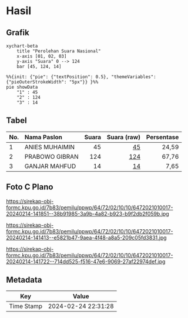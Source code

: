 # Hasil

## Grafik

```mermaid
xychart-beta
    title "Perolehan Suara Nasional"
    x-axis [01, 02, 03]
    y-axis "Suara" 0 --> 124
    bar [45, 124, 14]
```

```mermaid
%%{init: {"pie": {"textPosition": 0.5}, "themeVariables": {"pieOuterStrokeWidth": "5px"}} }%%
pie showData
    "1" : 45
    "2" : 124
    "3" : 14
```

## Tabel

| No. | Nama Paslon    | Suara | Suara (raw) | Persentase |
|:--- |:-------------- | -----:| -----------:| ----------:|
| 1   | ANIES MUHAIMIN | 45    | [45][p-1]   | 24,59      |
| 2   | PRABOWO GIBRAN | 124   | [124][p-2]  | 67,76      |
| 3   | GANJAR MAHFUD  | 14    | [14][p-3]   | 7,65       |


[p-1]: https://github.com/gigit-pemilu/pemilu-2024/blob/main/pilpres/hitung-suara/sub/64-kalimantan-timur/sub/72-kota-samarinda/sub/02-samarinda-seberang/sub/1010-tenun-samarinda/sub/017-tps/sub/paslon-1.txt
[p-2]: https://github.com/gigit-pemilu/pemilu-2024/blob/main/pilpres/hitung-suara/sub/64-kalimantan-timur/sub/72-kota-samarinda/sub/02-samarinda-seberang/sub/1010-tenun-samarinda/sub/017-tps/sub/paslon-2.txt
[p-3]: https://github.com/gigit-pemilu/pemilu-2024/blob/main/pilpres/hitung-suara/sub/64-kalimantan-timur/sub/72-kota-samarinda/sub/02-samarinda-seberang/sub/1010-tenun-samarinda/sub/017-tps/sub/paslon-3.txt

## Foto C Plano

https://sirekap-obj-formc.kpu.go.id/7b83/pemilu/ppwp/64/72/02/10/10/6472021010017-20240214-141851--38b91985-3a9b-4a82-b923-b9f2db2f059b.jpg

https://sirekap-obj-formc.kpu.go.id/7b83/pemilu/ppwp/64/72/02/10/10/6472021010017-20240214-141413--e5821b47-9aea-4f48-a8a5-209c05fd3831.jpg

https://sirekap-obj-formc.kpu.go.id/7b83/pemilu/ppwp/64/72/02/10/10/6472021010017-20240214-141722--714dd525-f516-47e6-9069-27af22974def.jpg


## Metadata

| Key        | Value               |
| ---------- | ------------------- |
| Time Stamp | 2024-02-24 22:31:28 |



